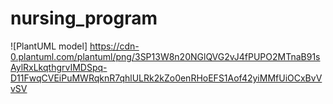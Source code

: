 # nursing_program
![PlantUML model] https://cdn-0.plantuml.com/plantuml/png/3SP13W8n20NGlQVG2vJ4fPUPO2MTnaB91sAylRxLkqthgrvIMDSpq-D11FwqCVEiPuMWRqknR7qhlULRk2kZo0enRHoEFS1Aof42yiMMfUiOCxBvVvSV

